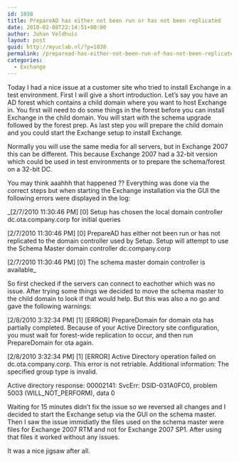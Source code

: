 ```yaml
---
id: 1838
title: PrepareAD has either not been run or has not been replicated
date: 2010-02-08T22:14:51+00:00
author: Johan Veldhuis
layout: post
guid: http://myuclab.nl/?p=1838
permalink: /preparead-has-either-not-been-run-of-has-not-been-replicated/
categories:
  - Exchange
---
```

Today I had a nice issue at a customer site who tried to install Exchange in a test environment. First I will give a short introduction. Let&#8217;s say you have an AD forest which contains a child domain where you want to host Exchange in. You first will need to do some things in the forest before you can install Exchange in the child domain. You will start with the schema upgrade followed by the forest prep. As last step you will prepare the child domain and you could start the Exchange setup to install Exchange.

Normally you will use the same media for all servers, but in Exchange 2007 this can be different. This because Exchange 2007 had a 32-bit version which could be used in test environments or to prepare the schema/forest on a 32-bit DC.

You may think aaahhh that happened ?? Everything was done via the correct steps but when starting the Exchange installation via the GUI the following errors were displayed in the log:

_\[2/7/2010 11:30:46 PM\] \[0\] Setup has chosen the local domain controller dc.ota.company.corp for initial queries
  
\[2/7/2010 11:30:46 PM\] \[0\] PrepareAD has either not been run or has not replicated to the domain controller used by Setup. Setup will attempt to use the Schema Master domain controller dc.company.corp
  
\[2/7/2010 11:30:46 PM\] \[0\] The schema master domain controller is available_

So first checked if the servers can connect to eachother which was no issue. After trying some things we decided to move the schema master to the child domain to look if that would help. But this was also a no go and gave the following warnings:

\[2/8/2010 3:32:34 PM\] \[1\] [ERROR] PrepareDomain for domain ota has partially completed. Because of your Active Directory site configuration, you must wait for forest-wide replication to occur, and then run PrepareDomain for ota again.
  
\[2/8/2010 3:32:34 PM\] \[1\] [ERROR] Active Directory operation failed on dc.ota.company.corp. This error is not retriable. Additional information: The specified group type is invalid.
  
Active directory response: 00002141: SvcErr: DSID-031A0FC0, problem 5003 (WILL\_NOT\_PERFORM), data 0

Waiting for 15 minutes didn&#8217;t fix the issue so we reversed all changes and I decided to start the Exchange setup via the GUI on the schema master. Then I saw the issue immidiatly the files used on the schema master were files for Exchange 2007 RTM and not for Exchange 2007 SP1. After using that files it worked without any issues.

It was a nice jigsaw after all.
